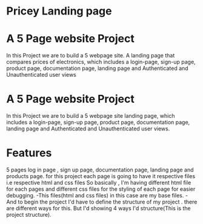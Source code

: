 # Pricey Landing page

# A 5 Page website Project

In this Project we are to build a 5 webpage site. A landing page that compares prices of electronics,
which includes a login-page, sign-up page, product page, documentation page, landing page and Authenticated and Unauthenticated user views
# A 5 Page website Project

In this Project we are to build a 5 webpage site landing page,
which includes a login-page, sign-up page, product page, documentation page, landing page and Authenticated and Unauthenticated user views.

# Features
5 pages
log in page , sign up page, documentation page, landing page and products page.
for this project each page is going to have it respective files i.e respective html and css files
So basically , I'm having different html file for each pages and different css files for the styling of each page for easier debugging. 
-This files(html and css files) in this case are my base files.
-And to begin the project I'd have to define the structure of my project .
there are different ways for this.
But I'd showing 4 ways I'd structure(This is the project structure).
